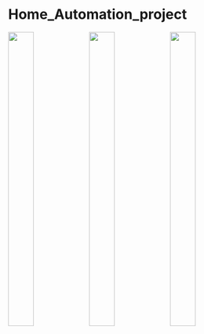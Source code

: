 # Home_Automation_project
 <p>
        <img height="600px" width="32%" src="https://user-images.githubusercontent.com/62975799/157167279-5ac30e51-647e-453a-a29c-ac353fa2e23a.JPG"/>
        <img height="600px" width="32%" src="https://user-images.githubusercontent.com/62975799/157167770-23a80027-24a5-42d5-a081-2a2f29853696.JPG"/>
        <img height="600px" width="32%" src="https://user-images.githubusercontent.com/62975799/157167549-29d94310-200b-48b3-8caa-10eed5342cc6.JPG"/>
</p>
